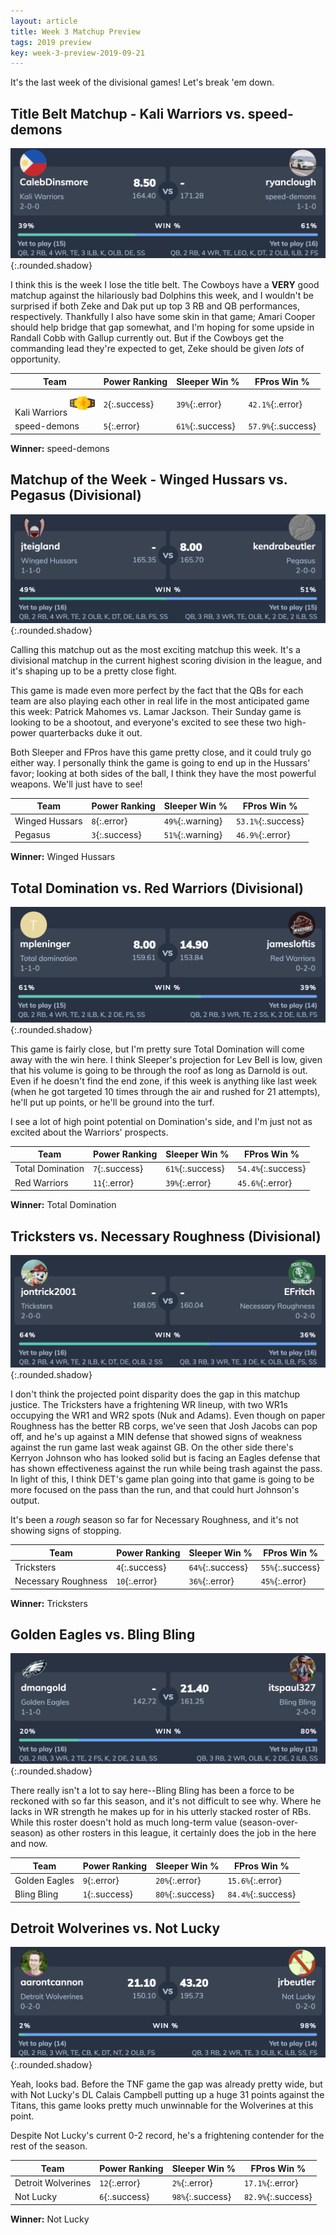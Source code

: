 ```yaml
---
layout: article
title: Week 3 Matchup Preview
tags: 2019 preview
key: week-3-preview-2019-09-21
---
```


It's the last week of the divisional games! Let's break 'em down.

<!--more-->

## Title Belt Matchup - Kali Warriors vs. speed-demons

![](/post-assets/2019-09-21/kali_speed.png){:.rounded.shadow}

I think this is the week I lose the title belt. The Cowboys have a **VERY** good matchup against the hilariously bad Dolphins this week, and I wouldn't be surprised if both Zeke and Dak put up top 3 RB and QB performances, respectively. Thankfully I also have some skin in that game; Amari Cooper should help bridge that gap somewhat, and I'm hoping for some upside in Randall Cobb with Gallup currently out. But if the Cowboys get the commanding lead they're expected to get, Zeke should be given *lots* of opportunity.

| Team                                                               | Power Ranking  | Sleeper Win %    | FPros Win %        |
| ------------------------------------------------------------------ | -------------- | ---------------- | ------------------ |
| Kali Warriors <img width="40px" src="/misc/assets/svg/belt.svg" /> | `2`{:.success} | `39%`{:.error}   | `42.1%`{:.error}   |
| speed-demons                                                       | `5`{:.error}   | `61%`{:.success} | `57.9%`{:.success} |

**Winner:** speed-demons

## Matchup of the Week - Winged Hussars vs. Pegasus (Divisional)

![](/post-assets/2019-09-21/winged_pegasus.png){:.rounded.shadow}

Calling this matchup out as the most exciting matchup this week. It's a divisional matchup in the current highest scoring division in the league, and it's shaping up to be a pretty close fight.

This game is made even more perfect by the fact that the QBs for each team are also playing each other in real life in the most anticipated game this week: Patrick Mahomes vs. Lamar Jackson. Their Sunday game is looking to be a shootout, and everyone's excited to see these two high-power quarterbacks duke it out.

Both Sleeper and FPros have this game pretty close, and it could truly go either way. I personally think the game is going to end up in the Hussars' favor; looking at both sides of the ball, I think they have the most powerful weapons. We'll just have to see!

| Team           | Power Ranking  | Sleeper Win %    | FPros Win %        |
| -------------- | -------------- | ---------------- | ------------------ |
| Winged Hussars | `8`{:.error}   | `49%`{:.warning} | `53.1%`{:.success} |
| Pegasus        | `3`{:.success} | `51%`{:.warning} | `46.9%`{:.error}   |

**Winner:** Winged Hussars

## Total Domination vs. Red Warriors (Divisional)

![](/post-assets/2019-09-21/total_red.png){:.rounded.shadow}

This game is fairly close, but I'm pretty sure Total Domination will come away with the win here. I think Sleeper's projection for Lev Bell is low, given that his volume is going to be through the roof as long as Darnold is out. Even if he doesn't find the end zone, if this week is anything like last week (when he got targeted 10 times through the air and rushed for 21 attempts), he'll put up points, or he'll be ground into the turf.

I see a lot of high point potential on Domination's side, and I'm just not as excited about the Warriors' prospects.

| Team             | Power Ranking  | Sleeper Win %    | FPros Win %        |
| ---------------- | -------------- | ---------------- | ------------------ |
| Total Domination | `7`{:.success} | `61%`{:.success} | `54.4%`{:.success} |
| Red Warriors     | `11`{:.error}  | `39%`{:.error}   | `45.6%`{:.error}   |

**Winner:** Total Domination

## Tricksters vs. Necessary Roughness (Divisional)

![](/post-assets/2019-09-21/tricksters_necessary.png){:.rounded.shadow}

I don't think the projected point disparity does the gap in this matchup justice. The Tricksters have a frightening WR lineup, with two WR1s occupying the WR1 and WR2 spots (Nuk and Adams). Even though on paper Roughness has the better RB corps, we've seen that Josh Jacobs can pop off, and he's up against a MIN defense that showed signs of weakness against the run game last weak against GB. On the other side there's Kerryon Johnson who has looked solid but is facing an Eagles defense that has shown effectiveness against the run while being trash against the pass. In light of this, I think DET's game plan going into that game is going to be more focused on the pass than the run, and that could hurt Johnson's output.

It's been a *rough* season so far for Necessary Roughness, and it's not showing signs of stopping.

| Team                | Power Ranking  | Sleeper Win %    | FPros Win %      |
| ------------------- | -------------- | ---------------- | ---------------- |
| Tricksters          | `4`{:.success} | `64%`{:.success} | `55%`{:.success} |
| Necessary Roughness | `10`{:.error}  | `36%`{:.error}   | `45%`{:.error}   |

**Winner:** Tricksters

## Golden Eagles vs. Bling Bling

![](/post-assets/2019-09-21/golden_bling.png){:.rounded.shadow}

There really isn't a lot to say here--Bling Bling has been a force to be reckoned with so far this season, and it's not difficult to see why. Where he lacks in WR strength he makes up for in his utterly stacked roster of RBs. While this roster doesn't hold as much long-term value (season-over-season) as other rosters in this league, it certainly does the job in the here and now.

| Team          | Power Ranking  | Sleeper Win %    | FPros Win %        |
| ------------- | -------------- | ---------------- | ------------------ |
| Golden Eagles | `9`{:.error}   | `20%`{:.error}   | `15.6%`{:.error}   |
| Bling Bling   | `1`{:.success} | `80%`{:.success} | `84.4%`{:.success} |

## Detroit Wolverines vs. Not Lucky

![](/post-assets/2019-09-21/detroit_not.png){:.rounded.shadow}

Yeah, looks bad. Before the TNF game the gap was already pretty wide, but with Not Lucky's DL Calais Campbell putting up a huge 31 points against the Titans, this game looks pretty much unwinnable for the Wolverines at this point.

Despite Not Lucky's current 0-2 record, he's a frightening contender for the rest of the season.

| Team               | Power Ranking  | Sleeper Win %    | FPros Win %        |
| ------------------ | -------------- | ---------------- | ------------------ |
| Detroit Wolverines | `12`{:.error}  | `2%`{:.error}    | `17.1%`{:.error}   |
| Not Lucky          | `6`{:.success} | `98%`{:.success} | `82.9%`{:.success} |

**Winner:** Not Lucky

